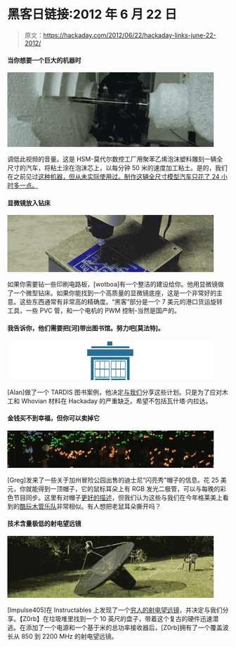 # 黑客日链接:2012 年 6 月 22 日

> 原文：<https://hackaday.com/2012/06/22/hackaday-links-june-22-2012/>

#### 当你想要一个巨大的机器时

![](img/a2a0956f90632aaf39c3131af7a8e245.png "robot")

调低此视频的音量。这是 HSM-莫代尔数控工厂用聚苯乙烯泡沫塑料雕刻一辆全尺寸的汽车，将粘土涂在泡沫芯上，以每分钟 50 米的速度加工粘土。是的，我们在之前见过[这种机器，但从未实际使用过。制作这辆全尺寸模型汽车只花了 24 小时多一点。](http://hackaday.com/2012/05/31/the-biggest-cnc-machine-can-build-a-house/)

#### 显微镜放入钻床

![](img/3e0bb37fffa300465b7e5bea3012e844.png "drill")

如果你需要钻一些印刷电路板，[wotboa]有一个整洁的建设给你。他用显微镜做了一个微型钻床。如果你能找到一个高质量的显微镜底座，这是一个非常好的主意。这些东西通常有非常高的精确度。“黑客”部分是一个 7 美元的港口货运旋转工具，一些 PVC 管，和一个电机的 PWM 控制-当然是国产的。

#### 我告诉你，他们需要把[河]带出图书馆。努力吧[莫法特]。

![](img/db03fc08ceea1f9793a99488b83a8660.png "tardis")

[Alan]做了一个 TARDIS 图书案例，他决定[与我们](http://alantronics.tumblr.com/post/25417019219/making-a-simple-tardis-bookcase)分享这些计划。只是为了应对木工和 Whovian 材料在 Hackaday 的严重缺乏。希望不包括瓦什塔·内拉达。

#### 金钱买不到幸福，但你可以卖掉它

![](img/32667f4e31ddeefd41513a09145ea63e.png "ears")

[Greg]发来了一些关于加州冒险公园出售的迪士尼“闪亮秀”帽子的信息。花 25 美元，你就能得到一顶帽子，它的鼠标耳朵上有 RGB 发光二极管，可以与每晚的彩色节目同步。这里有对帽子[更好的描述](http://disneyparks.disney.go.com/blog/2012/06/disney-california-adventure-park-guests-will-glow-with-the-show-at-disney-california-adventure-park/)，但我们认为这些与我们在今年格莱美上看到的[酷玩木管乐队](http://hackaday.com/2012/02/19/ask-hackaday-did-you-catch-the-grammys/)非常相似。有人想把老鼠耳朵撕开吗？

#### 技术含量极低的射电望远镜

![](img/ca76435102bd05318986dfdefb58df49.png "scope")

[Impulse405]在 Instructables 上发现了一个[穷人的射电望远镜](http://www.instructables.com/id/Poor-Man-s-Radio-Telescope/?ALLSTEPS)，并决定与我们分享。【Z0rb】在垃圾堆里找到一个 10 英尺的盘子，带着这个复古的硬件迅速潜逃。在添加了一个电源和一个基于米的总功率接收器后，[Z0rb]拥有了一个覆盖波长从 850 到 2200 MHz 的射电望远镜。
